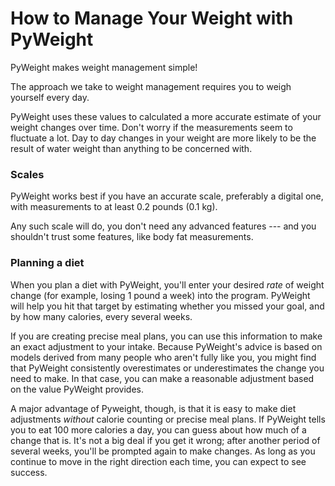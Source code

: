 # How to Manage Your Weight with PyWeight

PyWeight makes weight management simple!

The approach we take to weight management requires you to weigh
yourself every day.

PyWeight uses these values to calculated a more accurate estimate of
your weight changes over time. Don't worry if the measurements seem
to fluctuate a lot. Day to day changes in your weight are more likely
to be the result of water weight than anything to be concerned with.

### Scales

PyWeight works best if you have an accurate scale, preferably a
digital one, with measurements to at least 0.2 pounds (0.1 kg).

Any such scale will do, you don't need any advanced features --- and
you shouldn't trust some features, like body fat measurements.

### Planning a diet

When you plan a diet with PyWeight, you'll enter your desired *rate*
of weight change (for example, losing 1 pound a week) into the
program. PyWeight will help you hit that target by estimating 
whether you missed your goal, and by how many calories, every
several weeks.

If you are creating precise meal plans, you can use this information
to make an exact adjustment to your intake. Because PyWeight's advice
is based on models derived from many people who aren't fully like
you, you might find that PyWeight consistently overestimates or
underestimates the change you need to make. In that case, you can
make a reasonable adjustment based on the value PyWeight provides.

A major advantage of Pyweight, though, is that it is easy to make 
diet adjustments *without* calorie counting or precise meal plans.
If PyWeight tells you to eat 100 more calories a day, you can guess
about how much of a change that is. It's not a big deal if you get 
it wrong; after another period of several weeks, you'll be prompted 
again to make changes. As long as you continue to move in the right 
direction each time, you can expect to see success.
